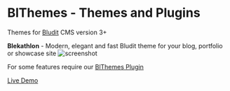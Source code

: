 # BlThemes - Themes and Plugins 
Themes for [Bludit](https://github.com/bludit/bludit) CMS version 3+

**Blekathlon** - Modern, elegant and fast Bludit theme for your blog, portfolio or showcase site
![screenshot](https://shrinktheweb.snapito.io/v2/webshot/spu-ea68c8-ogi2-3cwn3bmfojjlb56e?size=mc&screen=1024x768&url=https%3A%2F%2Fminimal.ooo "Blekathlon")

For some features require our [BlThemes Plugin](https://github.com/blthemes/Themes/tree/master/bl-plugins/blthemes)

[Live Demo](https://minimal.ooo/)
